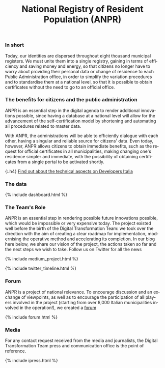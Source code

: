 ﻿---
title:  National Registry of Resident Population (ANPR)
lang: en
permalink: /it/projects/anpr.htm
layout: project
ref: anpr
parent_ref: projects
people: [carlo-contavalli, mirko-calvaresi, luca-bigliardi]
toc: true
medium_tag: anpr
forum_category: anpr
forum_limit: 3
twitter_tag: anpr
tweetdeck_id: 913424743981895680
dashboard_url: https://dashboard.teamdigitale.governo.it/public/dashboard/2414d40b-9273-4e54-83ae-df346826fc53
---

### In short

Today, our identities are dispersed throughout eight thousand municipal registers. We must 
unite them into a single registry, gaining in terms of efficiency and saving money and energy, 
so that citizens no longer have to worry about providing their personal data or 
change of residence to each Public Administration office, in order to simplify the 
variation procedures and to standardise them at a national level, so that it is possible to 
obtain certificates without the need to go to 
an official office.

### The benefits for citizens and the public administration

ANPR is an essential step in the digital agenda to render additional 
innovations possible, since having a database at a national level will allow for the advancement 
of the self-certification model by shortening and 
automating 
all procedures related to master data.

With ANPR, the administrations will be able to efficiently dialogue with each other, 
having a singular and reliable source for citizens&#39; data. Even today, however, 
ANPR allows citizens to obtain immediate benefits, such as the request for official 
certificates in all municipalities, making changing one&#39;s residence simpler and immediate, 
with the possibility of obtaining certificates from a single portal to be activated shortly.


{:.h4}
[Find out about the technical aspects on Developers Italia](https://developers.italia.it/it/anpr/)

### The data
{% include dashboard.html %}

### The Team&#39;s Role

ANPR is an essential step in rendering possible future innovations possible, which 
would be impossible or very expensive today. The project existed well before 
the birth of the Digital Transformation Team: we took over the direction with the 
aim of creating a clear roadmap for implementation, modernising the operative method and accelerating its completion. In our blog 
here below, we share our vision of the project, the actions taken so far and the next steps we wish to take. Follow us on Twitter for all 
the news


{% include medium_project.html %}

{% include twitter_timeline.html %}

### Forum 
ANPR is a project of national relevance. To encourage discussion and 
an exchange of viewpoints, as well as to encourage the participation of 
all players involved in the project (starting from over 8,000 Italian
 municipalities involved in the operation!), we created a [forum](https://forum.italia.it/c/anpr)

{% include forum.html %}




### Media 
For any contact request received from the media and journalists, the 
Digital Transformation Team press and communication office is the point of 
reference.

{% include ipress.html %}
<div id="content-ipress" data-key="01e87bed-f52e-4d6d-af32-c4ea59fd300a" data-lang="it" data-size="100" data-tag="6"></div>
<script type="text/javascript" src="/js/ipress.js"></script>



